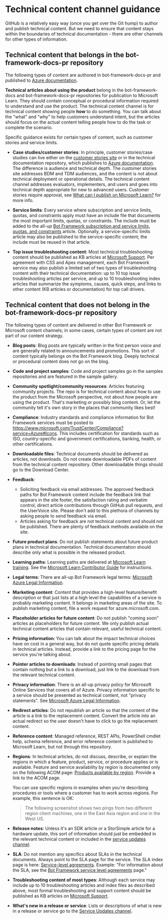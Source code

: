 # Technical content channel guidance

GitHub is a relatively easy way (once you get over the Git hump) to author and publish technical content. But we need to ensure that content stays within the boundaries of technical documentation - there are other channels for other types of information.

## Technical content that belongs in the bot-framework-docs-pr repository

The following types of content are authored in bot-framework-docs-pr and published to [Azure documentation](https://learn.microsoft.com/azure).

**Technical articles about using the product** belong in the bot-framework-docs and bot-framework-docs-pr repositories for publication to Microsoft Learn. They should contain conceptual or procedural information required to understand and use the product. The technical content channel is for technical content showing people **how** to do something. You can talk about the "what" and "why" to help customers understand intent, but the articles should focus on the actual content telling people how to do the task or complete the scenario.

Specific guidance exists for certain types of content, such as customer stories and service limits.

* **Case studies/customer stories**: In principle, customer stories/case studies can live either on the [customer stories site](https://customers.microsoft.com/) or in the technical documentation repository, which publishes to [Azure documentation](https://learn.microsoft.com/azure). The difference is audience and technical depth. The customer stories site addresses BDM and TDM audiences, and the content is not about technical deployment or operational details. The technical content channel addresses evaluators, implementers, and users and goes into technical depth appropriate for new to advanced users. Customer stories require approval, see [What can I publish on Microsoft Learn?](https://review.learn.microsoft.com/help/contribute/contribute-get-started-channel-guidance?branch=main) for more info.

* **Service limits**: Every service where subscription and service limits, quotas, and constraints apply must have an include file that documents the most important limits, quotas, or constraints. The include must be added to the all-up [Bot Framework subscription and service limits, quotas, and constraints](https://learn.microsoft.com/azure/azure-subscription-service-limits) article. Optionally, a service-specific limits article may also be published to the service-specific content; the include must be reused in that article.

* **Top issue troubleshooting content**: Most technical troubleshooting content should be published as KB articles at [Microsoft Support](https://support.microsoft.com/). Per agreement with CSS and Apex management, each Bot Framework service may also publish a limited set of two types of troubleshooting content with their technical documentation: up to 10 top issue troubleshooting articles per service, and up to 10 troubleshooting index articles that summarize the symptoms, causes, quick steps, and links to other content (KB articles or documentation) for top call drivers.

## Technical content that does not belong in the bot-framework-docs-pr repository

The following types of content are delivered in other Bot Framework or Microsoft content channels; in some cases, certain types of content are not part of our content strategy.

* **Blog posts**: Blog posts are typically written in the first person voice and are generally related to announcements and promotions. This sort of content typically belongs on the Bot Framework blog. Deeply technical or procedural content does not go on the blog.

* **Code and project samples**: Code and project samples go in the samples repositories and are featured in the sample gallery.

* **Community spotlight/community resources**: Articles featuring community projects. The repo is for technical content about how to use the product from the Microsoft perspective, not about how people are using the product. That's marketing or possibly blog content. Or, let the community tell it's own story in the places that community likes best!

* **Compliance**: Industry standards and compliance information for Bot Framework services must be posted to https://www.microsoft.com/TrustCenter/Compliance?service=Azure#Icons. This includes certification for standards such as ISO, country-specific and government certifications, banking, health, or other certifications.

* **Downloadable files**: Technical documents should be delivered as articles, not downloads. Do not create downloadable PDFs of content from the technical content repository. Other downloadable things should go to the Download Center.

* **Feedback**:
  * Soliciting feedback via email addresses. The approved feedback paths for Bot Framework content include the feedback link that appears in the site footer, the satisfaction rating and verbatim control, direct article contributions through GitHub pull requests, and the UserVoice site. Please don't add to this plethora of channels by asking people to send feedback via email.
  * Articles asking for feedback are not technical content and should not be published. There are plenty of feedback methods available on the site.

* **Future product plans**: Do not publish statements about future product plans in technical documentation. Technical documentation should describe only what is possible in the released product.

* **Learning paths**: Learning paths are delivered at [Microsoft Learn training](https://learn.microsoft.com/training/). See the [Microsoft Learn Contributor Guide](https://review.learn.microsoft.com/help/learn/?branch=main) for instructions.

* **Legal terms**: There are all-up Bot Framework legal terms: [Microsoft Azure Legal Information](https://azure.microsoft.com/support/legal/).

* **Marketing content**: Content that provides a high-level feature/benefit description or that just lists at a high level the capabilities of a service is probably marketing content. It belongs in marketing areas of the site. To publish marketing content, file a work request for azure.microsoft.com.

* **Placeholder articles for future content**: Do not publish "coming soon" articles as placeholders for future content. We only publish actual technical content articles that contain relevant, useful technical content.

* **Pricing information**: You can talk about the impact technical choices have on cost in a general way, but do not quote specific pricing details in technical articles. Instead, provide a link to the pricing page for the service you're talking about.

* **Pointer articles to downloads**: Instead of pointing small pages that contain nothing but a link to a download, just link to the download from the relevant technical content.

* **Privacy information**: There is an all-up privacy policy for Microsoft Online Services that covers all of Azure. Privacy information specific to a service should be presented as technical content, not "privacy statements". See [Microsoft Azure Legal Information](https://azure.microsoft.com/support/legal/).

* **Redirect articles**:  Do not republish an article so that the content of the article is a link to the replacement content. Convert the article into an actual redirect so the user doesn't have to click to go the replacement content.

* **Reference content**: Managed reference, REST APIs, PowerShell cmdlet help, schema reference, and error reference content is published to Microsoft Learn, but not through this repository.

* **Regions**: In technical articles, do not discuss, describe, or explain the regions in which a feature, product, service, or procedure applies or is available. Feature and service availability by region is documented only on the following ACOM page: [Products available by region](https://azure.microsoft.com/regions/services/). Provide a link to the ACOM page.

  You can use specific regions in examples when you're describing procedures or tools where a customer has to work across regions. For example, this sentence is OK:

  > The following screenshot shows two pings from two different region client machines, one in the East Asia region and one in the West US.

* **Release notes**: Unless it's an SDK article or a StorSimple article for a hardware update, this sort of information should just be embedded in the relevant technical content or included in the [service updates channel](https://azure.microsoft.com/updates/).

* **SLA**: Do not mention any specifics about SLAs in the technical documents. Always point to the SLA page for the service. The SLA index page is here: [Service-level agreements](https://azure.microsoft.com/support/legal/sla/). Example: "For information about the SLA, see the [Bot Framework service level agreements](https://azure.microsoft.com/support/legal/sla/) page."

* **Troubleshooting content of most types**: Although each service may include up to 10 troubleshooting articles and index files as described above, most formal troubleshooting and support content should be published as KB articles on [Microsoft Support](https://support.microsoft.com).

* **What's new in a release or service**:  Lists or descriptions of what is new in a release or service go to the [Service Updates channel](https://azure.microsoft.com/updates/).
